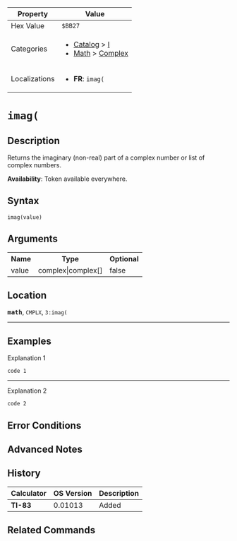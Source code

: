 | Property      | Value |
|---------------|-------|
| Hex Value     | `$BB27`|
| Categories    | <ul><li>[Catalog](<../categories/Catalog.md>) > [I](<../categories/Catalog.md#I>)</li><li>[Math](<../categories/Math.md>) > [Complex](<../categories/Math.md#Complex>)</li></ul> |
| Localizations | <ul><li><b>FR</b>: `imag(`</li></ul> |

# `imag(`

## Description
Returns the imaginary (non-real) part of a complex number or list of complex numbers.


<b>Availability</b>: Token available everywhere.

## Syntax
`imag(value)`

## Arguments
<table>
<tr><th>Name</th><th>Type</th><th>Optional</th></tr>

<tr><td>value</td><td>complex|complex[]</td><td>false</td></tr>

</table>

## Location
<tt><kbd><b>math</b></kbd></tt>, `CMPLX`, `3:imag(`
<hr>

## Examples

Explanation 1
```ti-basic
code 1
```
---
Explanation 2
```ti-basic
code 2
```

## Error Conditions


## Advanced Notes


## History
| Calculator | OS Version | Description |
|------------|------------|-------------|
| <b>TI-83</b> | 0.01013 | Added |

## Related Commands

